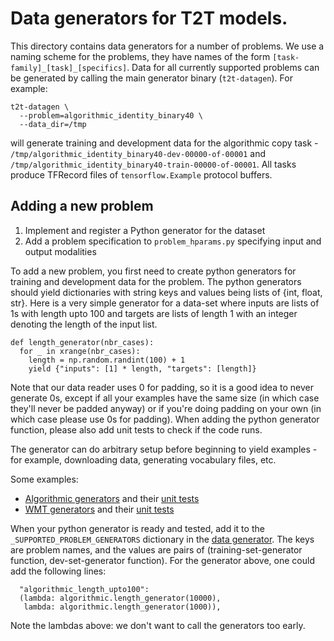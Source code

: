 # Data generators for T2T models.

This directory contains data generators for a number of problems. We use a
naming scheme for the problems, they have names of the form
`[task-family]_[task]_[specifics]`.  Data for all currently supported problems
can be generated by calling the main generator binary (`t2t-datagen`). For
example:

```
t2t-datagen \
  --problem=algorithmic_identity_binary40 \
  --data_dir=/tmp
```

will generate training and development data for the algorithmic copy task -
`/tmp/algorithmic_identity_binary40-dev-00000-of-00001` and
`/tmp/algorithmic_identity_binary40-train-00000-of-00001`.
All tasks produce TFRecord files of `tensorflow.Example` protocol buffers.


## Adding a new problem

1. Implement and register a Python generator for the dataset
1. Add a problem specification to `problem_hparams.py` specifying input and
   output modalities

To add a new problem, you first need to create python generators for training
and development data for the problem. The python generators should yield
dictionaries with string keys and values being lists of {int, float, str}.
Here is a very simple generator for a data-set where inputs are lists of 1s with
length upto 100 and targets are lists of length 1 with an integer denoting the
length of the input list.

```
def length_generator(nbr_cases):
  for _ in xrange(nbr_cases):
    length = np.random.randint(100) + 1
    yield {"inputs": [1] * length, "targets": [length]}
```

Note that our data reader uses 0 for padding, so it is a good idea to never
generate 0s, except if all your examples have the same size (in which case
they'll never be padded anyway) or if you're doing padding on your own (in which
case please use 0s for padding). When adding the python generator function,
please also add unit tests to check if the code runs.

The generator can do arbitrary setup before beginning to yield examples - for
example, downloading data, generating vocabulary files, etc.

Some examples:

*   [Algorithmic generators](https://github.com/tensorflow/tensor2tensor/tree/master/tensor2tensor/data_generators/algorithmic.py)
    and their [unit tests](https://github.com/tensorflow/tensor2tensor/tree/master/tensor2tensor/data_generators/algorithmic_test.py)
*   [WMT generators](https://github.com/tensorflow/tensor2tensor/tree/master/tensor2tensor/data_generators/wmt.py)
    and their [unit tests](https://github.com/tensorflow/tensor2tensor/tree/master/tensor2tensor/data_generators/wmt_test.py)

When your python generator is ready and tested, add it to the
`_SUPPORTED_PROBLEM_GENERATORS` dictionary in the
[data
generator](https://github.com/tensorflow/tensor2tensor/tree/master/tensor2tensor/bin/t2t-datagen).
The keys are problem names, and the values are pairs of (training-set-generator
function, dev-set-generator function). For the generator above, one could add
the following lines:

```
  "algorithmic_length_upto100":
  (lambda: algorithmic.length_generator(10000),
   lambda: algorithmic.length_generator(1000)),
```

Note the lambdas above: we don't want to call the generators too early.

